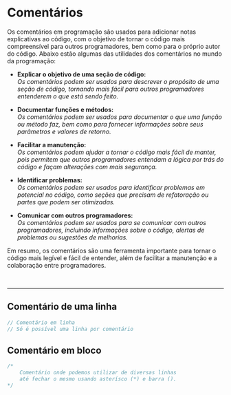 # Comentários

Os comentários em programação são usados para adicionar notas explicativas ao código, com o objetivo de tornar o código mais compreensível para outros programadores, bem como para o próprio autor do código. Abaixo estão algumas das utilidades dos comentários no mundo da programação:

* __Explicar o objetivo de uma seção de código:__ </br>
_Os comentários podem ser usados para descrever o propósito de uma seção de código, tornando mais fácil para outros programadores entenderem o que está sendo feito._</br>

* __Documentar funções e métodos:__ </br>
_Os comentários podem ser usados para documentar o que uma função ou método faz, bem como para fornecer informações sobre seus parâmetros e valores de retorno._</br>

* __Facilitar a manutenção:__ </br>
_Os comentários podem ajudar a tornar o código mais fácil de manter, pois permitem que outros programadores entendam a lógica por trás do código e façam alterações com mais segurança._</br>

* __Identificar problemas:__ </br>
_Os comentários podem ser usados para identificar problemas em potencial no código, como seções que precisam de refatoração ou partes que podem ser otimizadas._ </br>

* __Comunicar com outros programadores:__ </br>
_Os comentários podem ser usados para se comunicar com outros programadores, incluindo informações sobre o código, alertas de problemas ou sugestões de melhorias._</br>

Em resumo, os comentários são uma ferramenta importante para tornar o código mais legível e fácil de entender, além de facilitar a manutenção e a colaboração entre programadores.

</br>

___________________________________________________________________

## Comentário de uma linha
```js
// Comentário em linha
// Só é possível uma linha por comentário 
```

## Comentário em bloco
```js
/*  
    Comentário onde podemos utilizar de diversas linhas
    até fechar o mesmo usando asterísco (*) e barra ().
*/
```